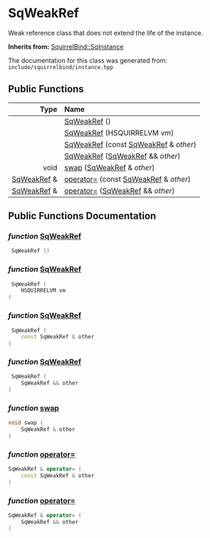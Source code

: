 SqWeakRef
===================================

Weak reference class that does not extend the life of the instance. 

**Inherits from:** [SquirrelBind::SqInstance](SquirrelBind_SqInstance.html)

The documentation for this class was generated from: `include/squirrelbind/instance.hpp`



## Public Functions

| Type | Name |
| -------: | :------- |
|   | [SqWeakRef](#b06c3e5b) ()  |
|   | [SqWeakRef](#1feabca4) (HSQUIRRELVM _vm_)  |
|   | [SqWeakRef](#5326845b) (const [SqWeakRef](SquirrelBind_SqWeakRef.html) & _other_)  |
|   | [SqWeakRef](#227146d8) ([SqWeakRef](SquirrelBind_SqWeakRef.html) && _other_)  |
|  void | [swap](#ef95ca45) ([SqWeakRef](SquirrelBind_SqWeakRef.html) & _other_)  |
|  [SqWeakRef](SquirrelBind_SqWeakRef.html) & | [operator=](#82396a94) (const [SqWeakRef](SquirrelBind_SqWeakRef.html) & _other_)  |
|  [SqWeakRef](SquirrelBind_SqWeakRef.html) & | [operator=](#b20fad18) ([SqWeakRef](SquirrelBind_SqWeakRef.html) && _other_)  |


## Public Functions Documentation

### _function_ <a id="b06c3e5b" href="#b06c3e5b">SqWeakRef</a>

```cpp
 SqWeakRef () 
```



### _function_ <a id="1feabca4" href="#1feabca4">SqWeakRef</a>

```cpp
 SqWeakRef (
    HSQUIRRELVM vm
) 
```



### _function_ <a id="5326845b" href="#5326845b">SqWeakRef</a>

```cpp
 SqWeakRef (
    const SqWeakRef & other
) 
```



### _function_ <a id="227146d8" href="#227146d8">SqWeakRef</a>

```cpp
 SqWeakRef (
    SqWeakRef && other
) 
```



### _function_ <a id="ef95ca45" href="#ef95ca45">swap</a>

```cpp
void swap (
    SqWeakRef & other
) 
```



### _function_ <a id="82396a94" href="#82396a94">operator=</a>

```cpp
SqWeakRef & operator= (
    const SqWeakRef & other
) 
```



### _function_ <a id="b20fad18" href="#b20fad18">operator=</a>

```cpp
SqWeakRef & operator= (
    SqWeakRef && other
) 
```





